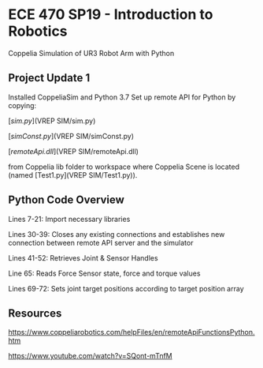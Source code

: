 # ECE 470 SP19 - Introduction to Robotics 
Coppelia Simulation of UR3 Robot Arm with Python

## Project Update 1
Installed CoppeliaSim and Python 3.7
Set up remote API for Python by copying:

[*sim.py*](VREP SIM/sim.py)

[*simConst.py*](VREP SIM/simConst.py)

[*remoteApi.dll*](VREP SIM/remoteApi.dll)

from Coppelia lib folder to workspace where Coppelia Scene is located (named [Test1.py](VREP SIM/Test1.py)).

## Python Code Overview
Lines 7-21: Import necessary libraries

Lines 30-39: Closes any existing connections and establishes new connection between remote API server and the simulator

Lines 41-52: Retrieves Joint & Sensor Handles

Line 65: Reads Force Sensor state, force and torque values

Lines 69-72: Sets joint target positions according to target position array


## Resources
https://www.coppeliarobotics.com/helpFiles/en/remoteApiFunctionsPython.htm

https://www.youtube.com/watch?v=SQont-mTnfM
